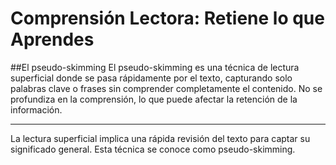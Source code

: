 # Comprensión Lectora: Retiene lo que Aprendes

##El pseudo-skimming
El pseudo-skimming es una técnica de lectura superficial donde se pasa rápidamente por el texto, capturando solo palabras clave o frases sin comprender completamente el contenido. No se profundiza en la comprensión, lo que puede afectar la retención de la información.

---

La lectura superficial implica una rápida revisión del texto para captar su significado general. Esta técnica se conoce como pseudo-skimming.
